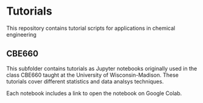# Tutorials

This repository contains tutorial scripts for applications in chemical engineering

## CBE660

This subfolder contains tutorials as Jupyter notebooks originally used in the class CBE660 taught at the University of Wisconsin-Madison. These tutorials cover different statistics and data analsys techniques.

Each notebook includes a link to open the notebook on Google Colab. 
